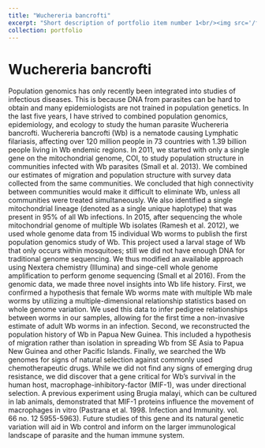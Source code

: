 ```yaml
---
title: "Wuchereria bancrofti"
excerpt: "Short description of portfolio item number 1<br/><img src='/files/Figure_1_v2.pdf'>"
collection: portfolio
---
```

Wuchereria bancrofti
======
Population genomics has only recently been integrated into studies of infectious diseases. This is because DNA from parasites can be hard to obtain and many epidemiologists are not trained in population genetics. In the last five years, I have strived to combined population genomics, epidemiology, and ecology to study the human parasite Wuchereria bancrofti. Wuchereria bancrofti (Wb) is a nematode causing Lymphatic filariasis, affecting over 120 million people in 73 countries with 1.39 billion people living in Wb endemic regions. 
In 2011, we started with only a single gene on the mitochondrial genome, COI, to study population structure in communities infected with Wb parasites (Small et al. 2013). We combined our estimates of migration and population structure with survey data collected from the same communities. We concluded that high connectivity between communities would make it difficult to eliminate Wb, unless all communities were treated simultaneously. We also identified a single mitochondrial lineage (denoted as a single unique haplotype) that was present in 95% of all Wb infections.
In 2015, after sequencing the whole mitochondrial genome of multiple Wb isolates (Ramesh et al. 2012), we used whole genome data from 15 individual Wb worms to publish the first population genomics study of Wb. This project used a larval stage of Wb that only occurs within mosquitoes; still we did not have enough DNA for traditional genome sequencing. We thus modified an available approach using Nextera chemistry (Illumina) and singe-cell whole genome amplification to perform genome sequencing (Small et al 2016).
From the genomic data, we made three novel insights into Wb life history. First, we confirmed a hypothesis that female Wb worms mate with multiple Wb male worms by utilizing a multiple-dimensional relationship statistics based on whole genome variation. We used this data to infer pedigree relationships between worms in our samples, allowing for the first time a non-invasive estimate of adult Wb worms in an infection. Second, we reconstructed the population history of Wb in Papua New Guinea. This included a hypothesis of migration rather than isolation in spreading Wb from SE Asia to Papua New Guinea and other Pacific Islands. Finally, we searched the Wb genomes for signs of natural selection against commonly used chemotherapeutic drugs. While we did not find any signs of emerging drug resistance, we did discover that a gene critical for Wb’s survival in the human host, macrophage-inhibitory-factor (MIF-1), was under directional selection. A previous experiment using Brugia malayi, which can be cultured in lab animals, demonstrated that MIF-1 proteins influence the movement of macrophages in vitro (Pastrana et al. 1998. Infection and Immunity. vol. 66 no. 12 5955-5963). Future studies of this gene and its natural genetic variation will aid in Wb control and inform on the larger immunological landscape of parasite and the human immune system.
